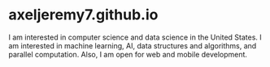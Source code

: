 # axeljeremy7.github.io

I am interested in computer science and data science in the United States. I am interested in machine learning, AI, data structures and algorithms, and parallel computation. Also, I am open for web and mobile development.
